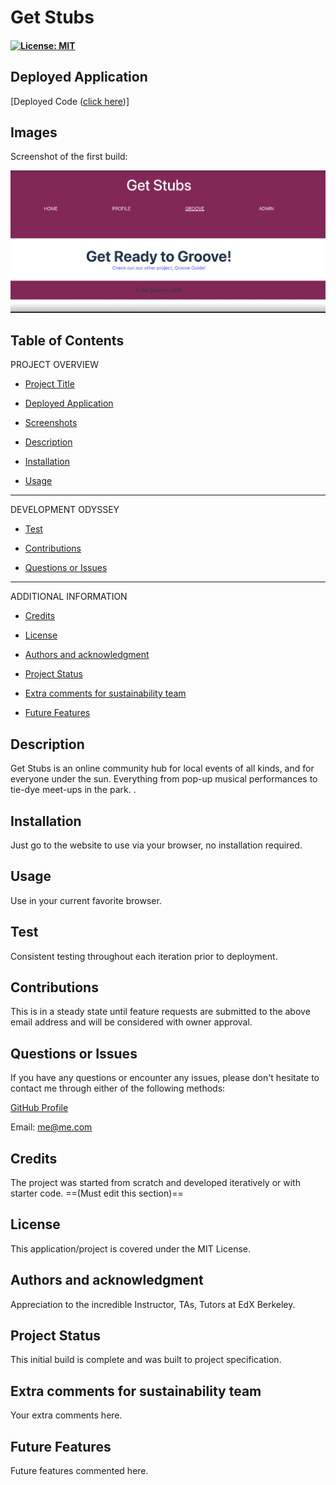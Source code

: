# Get Stubs

#### [![License: MIT](https://img.shields.io/badge/License-MIT-yellow.svg)](https://opensource.org/licenses/MIT) 

## Deployed Application
[Deployed Code ([click here](https://get-stubs-32478408ec54.herokuapp.com/))]

## Images

Screenshot of the first build:

![screen shot of initial build](https://github.com/kimberlyrobinson11122/Get-Stubs/blob/main/Get%20Stubs%20Initial%20Build%20Image%20v.1.png)

## Table of Contents

PROJECT OVERVIEW

- [Project Title](#project-title-top)

- [Deployed Application](#deployed-application)

- [Screenshots](#images)

- [Description](#description)

- [Installation](#installation)

- [Usage](#usage)

---------------------

DEVELOPMENT ODYSSEY

- [Test](#credits)

- [Contributions](#contributions)

- [Questions or Issues](#questions-issues)

---------------------

ADDITIONAL INFORMATION

- [Credits](#credits)

- [License](#license)

- [Authors and acknowledgment](#authors-and-acknowledgment)

- [Project Status](#project-status)

- [Extra comments for sustainability team](#extra-comments-for-sustainability-team)

- [Future Features](#future-features)

## Description
Get Stubs is an online community hub for local events of all kinds, and for everyone under the sun. Everything from pop-up musical performances to tie-dye meet-ups in the park. .

## Installation
Just go to the website to use via your browser, no installation required. 

## Usage
Use in your current favorite browser.

## Test
Consistent testing throughout each iteration prior to deployment. 

## Contributions
This is in a steady state until feature requests are submitted to the above email address and will be considered with owner approval.

## Questions or Issues
If you have any questions or encounter any issues, please don't hesitate to contact me through either of the following methods:

[GitHub Profile](https://github.com/kimberlyrobins11122)

Email: me@me.com

## Credits
The project was started from scratch and developed iteratively or with starter code. ==(Must edit this section)==

## License
This application/project is covered under the MIT License.

## Authors and acknowledgment
Appreciation to the incredible Instructor, TAs, Tutors at EdX Berkeley.

## Project Status
This initial build is complete and was built to project specification.

## Extra comments for sustainability team
Your extra comments here.

## Future Features
Future features commented here.

